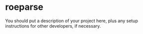 # roeparse

You should put a description of your project here, plus any setup instructions for other developers, if necessary.
